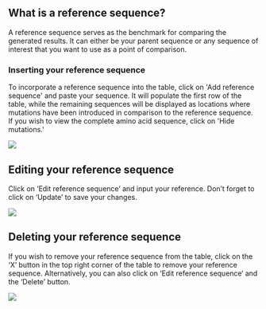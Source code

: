 ## What is a reference sequence?
A reference sequence serves as the benchmark for comparing the generated results. It can either be your parent sequence or any sequence of interest that you want to use as a point of comparison.

### Inserting your reference sequence 
To incorporate a reference sequence into the table, click on 'Add reference sequence' and paste your sequence. It will populate the first row of the table, while the remaining sequences will be displayed as locations where mutations have been introduced in comparison to the reference sequence. If you wish to view the complete amino acid sequence, click on 'Hide mutations.'

![](/main_tutorial_images/ref_seq.gif)

## Editing your reference sequence 
Click on ‘Edit reference sequence’ and input your reference. Don’t forget to click on ‘Update’ to save your changes. 

![](/main_tutorial_images/edit_ref_seq.png)


## Deleting your reference sequence
If you wish to remove your reference sequence from the table, click on the ‘X’ button in the top right corner of the table to remove your reference sequence. Alternatively, you can also click on ‘Edit reference sequence‘ and the ‘Delete’ button.

![](/main_tutorial_images/delete_ref_seq.png)